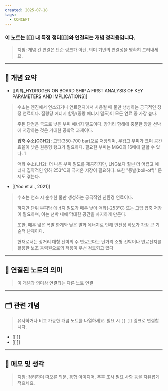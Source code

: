 ```yaml
---
created: 2025-07-18
tags:
  - CONCEPT
---
```

### 이 노트는 [[]] 내 특정 챕터[[]]와 연결되는 개념 정리용입니다.  
> 지침: 개념 간 연결은 단순 링크가 아닌, 의미 기반의 연결성을 명확히 드러내세요.  
---

## 🧩 개념 요약  
- [[리뷰_HYDROGEN ON BOARD SHIP A FIRST ANALYSIS OF KEY PARAMETERS AND IMPLICATIONS]]
> 수소는 엔진에서 연소되거나 연료전지에서 사용될 때 물만 생성하는 궁극적인 청정 연료이다. 질량당 에너지 함량(중량 에너지 밀도)이 모든 연료 중 가장 높다.
> 
> 주된 단점은 극도로 낮은 부피 에너지 밀도이다. 장거리 항해에 충분한 양을 선박에 저장하는 것은 거대한 공학적 과제이다.
> 
> **압축 수소(CGH2):** 고압(350-700 bar)으로 저장되며, 무겁고 부피가 크며 공간 효율이 낮은 원통형 탱크가 필요하다. 필요한 부피는 MGO의 16배에 달할 수 있다. 1
> 
> 액화 수소(LH2): 더 나은 부피 밀도를 제공하지만, LNG보다 훨씬 더 어렵고 에너지 집약적인 영하 253°C의 극저온 저장이 필요하다. 또한 "증발(boil-off)" 문제도 겪는다.
>

- [[Yoo et al., 2021]]
> 수소는 연소 시 순수한 물만 생성하는 궁극적인 친환경 연료이다. 
> 
> 하지만 단위 부피당 에너지 밀도가 매우 낮아 액화(-253°C) 또는 고압 압축 저장이 필요하며, 이는 선박 내에 막대한 공간을 차지하게 만든다. 
> 
> 또한, 매우 넓은 폭발 한계와 낮은 발화 에너지로 인해 안전성 확보가 가장 큰 기술적 난제이다. 
> 
> 현재로서는 장거리 대형 선박의 주 연료보다는 단거리 소형 선박이나 연료전지를 활용한 보조 동력원으로의 적용이 우선 검토되고 있다






---

## 🔗 연결된 노트의 의미  
> 이 개념과 의미상 연결되는 다른 노트 연결

---

## 🗂 관련 개념  
> 유사하거나 비교 가능한 개념 노트를 나열하세요. 필요 시 `[[ ]]` 링크로 연결합니다.

- [[ ]]
- [[ ]]

---

## 💬 메모 및 생각  
> 지침: 정리하며 떠오른 의문, 통합 아이디어, 추후 조사 필요 사항 등을 자유롭게 적으세요.

